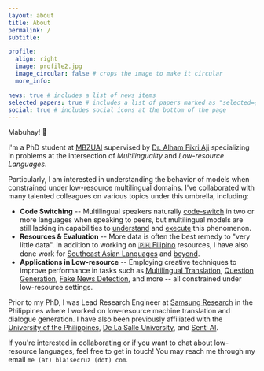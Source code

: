 ```yaml
---
layout: about
title: About
permalink: /
subtitle: 

profile:
  align: right
  image: profile2.jpg
  image_circular: false # crops the image to make it circular
  more_info: 

news: true # includes a list of news items
selected_papers: true # includes a list of papers marked as "selected={true}"
social: true # includes social icons at the bottom of the page
---
```


Mabuhay! 👋 

I'm a PhD student at [MBZUAI](https://mbzuai.ac.ae) supervised by [Dr. Alham Fikri Aji](https:/afaji.github.io) specializing in problems at the intersection of *Multilinguality* and *Low-resource Languages*.

Particularly, I am interested in understanding the behavior of models when constrained under low-resource multilingual domains. I've collaborated with many talented colleagues on various topics under this umbrella, including:
* **Code Switching** -- Multilingual speakers naturally [code-switch](https://en.wikipedia.org/wiki/Code-switching) in two or more languages when speaking to peers, but multilingual models are still lacking in capabilities to [understand](https://aclanthology.org/2023.emnlp-main.774/) and [execute](https://aclanthology.org/2023.calcs-1.5/) this phenomenon.
* **Resources & Evaluation** -- More data is often the best remedy to "very little data". In addition to working on [🇵🇭 Filipino](https://huggingface.co/jcblaise) resources, I have also done work for [Southeast Asian Languages](https://arxiv.org/abs/2406.10118) and [beyond](https://arxiv.org/abs/2406.05967).
* **Applications in Low-resource** -- Employing creative techniques to improve performance in tasks such as [Multilingual Translation](https://aclanthology.org/2021.wmt-1.52/), [Question Generation](https://arxiv.org/abs/2005.01107), [Fake News Detection](https://aclanthology.org/2020.lrec-1.316/), and more -- all constrained under low-resource settings.

Prior to my PhD, I was Lead Research Engineer at [Samsung Research](https://research.samsung.com) in the Philippines where I worked on low-resource machine translation and dialogue generation. I have also been previously affiliated with the [University of the Philippines](https://eee.upd.edu.ph/), [De La Salle University](https://www.dlsu.edu.ph/research/research-centers/adric/celt/), and [Senti AI](https://senti.ai).

If you're interested in collaborating or if you want to chat about low-resource languages, feel free to get in touch! You may reach me through my email `me (at) blaisecruz (dot) com`.
